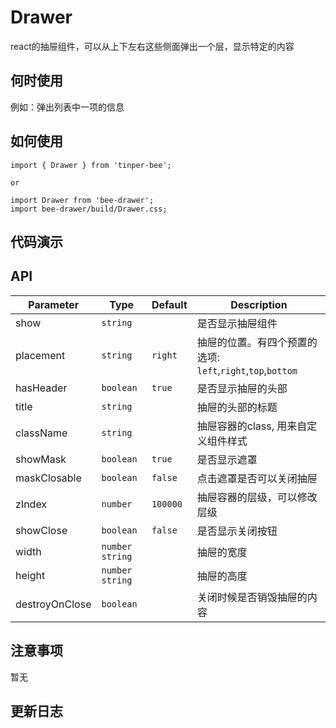 # Drawer

react的抽屉组件，可以从上下左右这些侧面弹出一个层，显示特定的内容

## 何时使用

例如：弹出列表中一项的信息

## 如何使用

```
import { Drawer } from 'tinper-bee';

or

import Drawer from 'bee-drawer';
import bee-drawer/build/Drawer.css;

```

## 代码演示


## API

Parameter | Type |Default| Description
--------- | ---- | ------|-----------
show | `string` | | 是否显示抽屉组件
placement | `string` | `right` | 抽屉的位置。有四个预置的选项: `left`,`right`,`top`,`bottom`
hasHeader | `boolean` | `true` | 是否显示抽屉的头部
title | `string` |  |  抽屉的头部的标题
className | `string` | | 抽屉容器的class, 用来自定义组件样式
showMask | `boolean` | `true` | 是否显示遮罩
maskClosable | `boolean` | `false` |  点击遮罩是否可以关闭抽屉
zIndex | `number` | `100000` | 抽屉容器的层级，可以修改层级
showClose | `boolean`  | `false` | 是否显示关闭按钮
width | `number` `string` |  | 抽屉的宽度
height | `number` `string` |  | 抽屉的高度
destroyOnClose | `boolean` |  | 关闭时候是否销毁抽屉的内容


## 注意事项

暂无

## 更新日志


